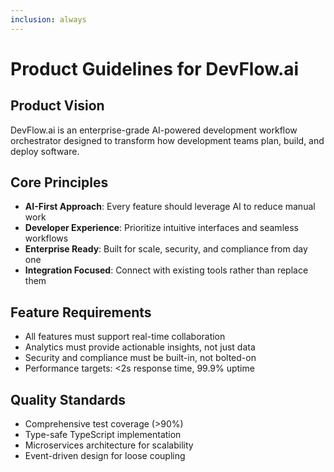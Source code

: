 ```yaml
---
inclusion: always
---
```


# Product Guidelines for DevFlow.ai

## Product Vision
DevFlow.ai is an enterprise-grade AI-powered development workflow orchestrator designed to transform how development teams plan, build, and deploy software.

## Core Principles
- **AI-First Approach**: Every feature should leverage AI to reduce manual work
- **Developer Experience**: Prioritize intuitive interfaces and seamless workflows
- **Enterprise Ready**: Built for scale, security, and compliance from day one
- **Integration Focused**: Connect with existing tools rather than replace them

## Feature Requirements
- All features must support real-time collaboration
- Analytics must provide actionable insights, not just data
- Security and compliance must be built-in, not bolted-on
- Performance targets: <2s response time, 99.9% uptime

## Quality Standards
- Comprehensive test coverage (>90%)
- Type-safe TypeScript implementation
- Microservices architecture for scalability
- Event-driven design for loose coupling